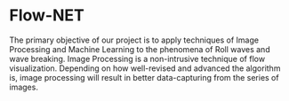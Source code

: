 # Flow-NET

 The primary objective of our project is to apply techniques of Image Processing and Machine Learning to the phenomena of Roll waves and wave breaking. Image Processing is a non-intrusive technique of flow visualization. Depending on how well-revised and advanced the algorithm is, image processing will result in better data-capturing from the series of images. 